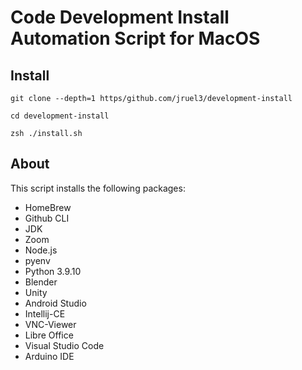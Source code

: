 # Code Development Install Automation Script for MacOS

## Install 
`git clone --depth=1 https/github.com/jruel3/development-install`

`cd development-install`

`zsh ./install.sh`

## About

This script installs the following packages:

 - HomeBrew
 - Github CLI
 - JDK
 - Zoom
 - Node.js
 - pyenv
 - Python 3.9.10
 - Blender
 - Unity
 - Android Studio
 - Intellij-CE
 - VNC-Viewer
 - Libre Office
 - Visual Studio Code
 - Arduino IDE

